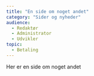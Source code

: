 ```yaml
---
title: "En side om noget andet"
category: "Sider og nyheder"
audience:
  - Redaktør
  - Administrator
  - Udvikler
topic:
  - Betaling
---
```

Her er en side om noget andet
